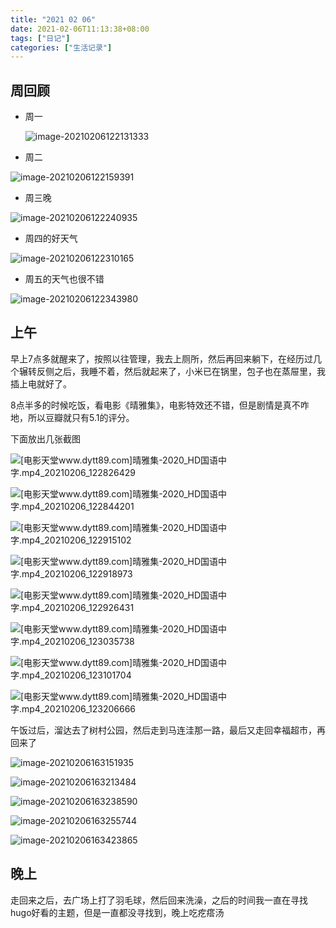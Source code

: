 ```yaml
---
title: "2021 02 06"
date: 2021-02-06T11:13:38+08:00
tags: ["日记"]
categories: ["生活记录"]
---
```


## 周回顾

- 周一

  ![image-20210206122131333](https://i.loli.net/2021/02/06/URbPY53kpAnIwN8.png)

- 周二

![image-20210206122159391](https://i.loli.net/2021/02/06/YgteLRuNBkjfl2G.png)

- 周三晚

![image-20210206122240935](https://i.loli.net/2021/02/06/l7Ia5tXRCrmgDM1.png)

- 周四的好天气

![image-20210206122310165](https://i.loli.net/2021/02/06/q8AmShVJ7E2kbZW.png)

- 周五的天气也很不错

![image-20210206122343980](https://i.loli.net/2021/02/06/vaHOhjKcERVg82M.png)



## 上午

早上7点多就醒来了，按照以往管理，我去上厕所，然后再回来躺下，在经历过几个辗转反侧之后，我睡不着，然后就起来了，小米已在锅里，包子也在蒸屉里，我插上电就好了。

8点半多的时候吃饭，看电影《晴雅集》，电影特效还不错，但是剧情是真不咋地，所以豆瓣就只有5.1的评分。

下面放出几张截图

![[电影天堂www.dytt89.com]晴雅集-2020_HD国语中字.mp4_20210206_122826429](https://i.loli.net/2021/02/06/RfAYWmjLvhgeByE.jpg)

![[电影天堂www.dytt89.com]晴雅集-2020_HD国语中字.mp4_20210206_122844201](https://i.loli.net/2021/02/06/RquyaQOCSi795zT.jpg)

![[电影天堂www.dytt89.com]晴雅集-2020_HD国语中字.mp4_20210206_122915102](https://i.loli.net/2021/02/06/X1xgdcRLh6kKlSD.jpg)

![[电影天堂www.dytt89.com]晴雅集-2020_HD国语中字.mp4_20210206_122918973](https://i.loli.net/2021/02/06/YkTOgyJbMzeXsHl.jpg)

![[电影天堂www.dytt89.com]晴雅集-2020_HD国语中字.mp4_20210206_122926431](https://i.loli.net/2021/02/06/KUlq94yaLEjgRIH.jpg)

![[电影天堂www.dytt89.com]晴雅集-2020_HD国语中字.mp4_20210206_123035738](https://i.loli.net/2021/02/06/7eJvfpQC5hRL29d.jpg)

![[电影天堂www.dytt89.com]晴雅集-2020_HD国语中字.mp4_20210206_123101704](https://i.loli.net/2021/02/06/6wotvAbjlLrfMnk.jpg)

![[电影天堂www.dytt89.com]晴雅集-2020_HD国语中字.mp4_20210206_123206666](https://i.loli.net/2021/02/06/v4cU2q7Coahf9Ss.jpg)

午饭过后，溜达去了树村公园，然后走到马连洼那一路，最后又走回幸福超市，再回来了

![image-20210206163151935](https://i.loli.net/2021/02/06/7LkhyUVMoatpIcg.png)

![image-20210206163213484](https://i.loli.net/2021/02/06/hRb4UgMeC7wKku9.png)

![image-20210206163238590](https://i.loli.net/2021/02/06/lfybeMBEI7QnorV.png)

![image-20210206163255744](https://i.loli.net/2021/02/06/KRVxvGXcsuNjIzl.png)

![image-20210206163423865](https://i.loli.net/2021/02/06/JEWdaxtNk1p9no3.png)

## 晚上

走回来之后，去广场上打了羽毛球，然后回来洗澡，之后的时间我一直在寻找hugo好看的主题，但是一直都没寻找到，晚上吃疙瘩汤